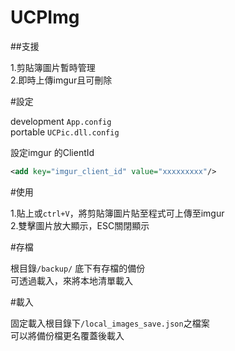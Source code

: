 # UCPImg

##支援  
 
1.剪貼簿圖片暫時管理  
2.即時上傳imgur且可刪除  

#設定  

development `App.config`  
portable `UCPic.dll.config`

設定imgur 的ClientId

```xml
<add key="imgur_client_id" value="xxxxxxxxx"/>
```

#使用

1.貼上或`ctrl+V`，將剪貼簿圖片貼至程式可上傳至imgur  
2.雙擊圖片放大顯示，ESC關閉顯示  

#存檔

根目錄`/backup/` 底下有存檔的備份  
可透過載入，來將本地清單載入  

#載入

固定載入根目錄下`/local_images_save.json`之檔案  
可以將備份檔更名覆蓋後載入  


